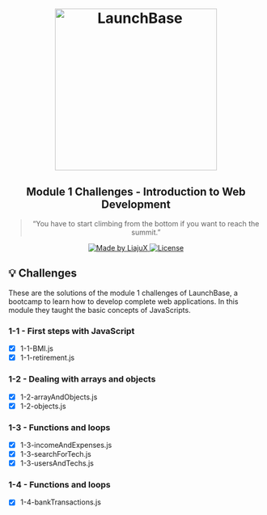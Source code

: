 <h1 align="center">
    <img alt="LaunchBase" src="https://storage.googleapis.com/golden-wind/bootcamp-launchbase/logo.png" width="320px" />
</h1> 

<h2 align="center">
  Module 1 Challenges - Introduction to Web Development
</h2>

<blockquote align="center">“You have to start climbing from the bottom if you want to reach the summit.”</blockquote>

<p align="center">

  <a href="https://rocketseat.com.br">
    <img alt="Made by LiajuX" src="https://img.shields.io/badge/made%20by-LiajuX-%23F8952D">
  </a>

  <a href="LICENSE" >
    <img alt="License" src="https://img.shields.io/badge/license-MIT-%23F8952D">
  </a>

</p>

## :bulb: Challenges

<p>
  These are the solutions of the module 1 challenges of LaunchBase, a bootcamp to learn how to develop complete web applications.
  In this module they taught the basic concepts of JavaScripts.
</p>

<h3 align="left">
  1-1 - First steps with JavaScript
</h3>

- [x] 1-1-BMI.js
- [x] 1-1-retirement.js

<h3 align="left">
  1-2 - Dealing with arrays and objects
</h3>

- [x] 1-2-arrayAndObjects.js
- [x] 1-2-objects.js

<h3 align="left">
  1-3 - Functions and loops
</h3>

- [x] 1-3-incomeAndExpenses.js
- [x] 1-3-searchForTech.js
- [x] 1-3-usersAndTechs.js

<h3 align="left">
  1-4 - Functions and loops
</h3>

- [x] 1-4-bankTransactions.js
